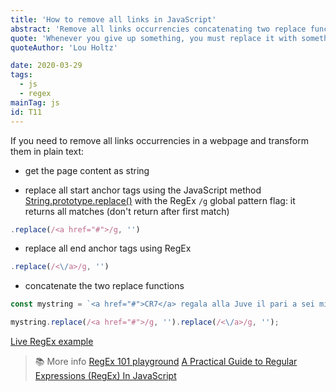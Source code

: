 ```yaml
---
title: 'How to remove all links in JavaScript'
abstract: 'Remove all links occurrencies concatenating two replace functions.'
quote: 'Whenever you give up something, you must replace it with something.'
quoteAuthor: 'Lou Holtz'

date: 2020-03-29
tags:
  - js
  - regex
mainTag: js
id: T11
---
```


If you need to remove all links occurrencies in a webpage and transform them in plain text:

- get the page content as string

- replace all start anchor tags using the JavaScript method [String.prototype.replace()](https://developer.mozilla.org/en-US/docs/Web/JavaScript/Reference/Global_Objects/String/replace) with the RegEx `/g` global pattern flag: it returns all matches (don't return after first match)

```javascript
.replace(/<a href="#">/g, '')
```

- replace all end anchor tags using RegEx

```javascript
.replace(/<\/a>/g, '')
```

- concatenate the two replace functions

```javascript
const mystring = `<a href="#">CR7</a> regala alla Juve il pari a sei minuti dal novantesimo, recuperando la rete segnata da Lukic nel primo tempo su errore di Pjanic. Il Toro manca l'aggancio al quarto posto <a href='#'>Champions</a>, e rimane sesta a -1 dalla Roma e a -2 dall'Atalanta. Per Ronaldo gol numero 601 in carriera coi club`

mystring.replace(/<a href="#">/g, '').replace(/<\/a>/g, '');
```

[Live RegEx example](https://regex101.com/r/iaHby4/1)

> 📚 More info
> [RegEx 101 playground](https://regex101.com/)
> [A Practical Guide to Regular Expressions (RegEx) In JavaScript](https://blog.bitsrc.io/a-beginners-guide-to-regular-expressions-regex-in-javascript-9c58feb27eb4)
